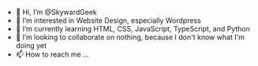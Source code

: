 - 👋 Hi, I’m @SkywardGeek
- 👀 I’m interested in Website Design, especially Wordpress
- 🌱 I’m currently learning HTML, CSS, JavaScript, TypeScript, and Python
- 💞️ I’m looking to collaborate on nothing, because I don't know what I'm doing yet
- 📫 How to reach me ...

<!---
SkywardGeek/SkywardGeek is a ✨ special ✨ repository because its `README.md` (this file) appears on your GitHub profile.
You can click the Preview link to take a look at your changes.
--->
